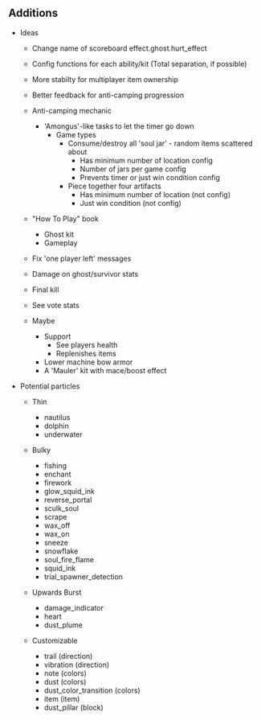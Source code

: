 
## Additions

- Ideas
  
  - Change name of scoreboard effect.ghost.hurt_effect
  - Config functions for each ability/kit (Total separation, if possible)
  
  - More stabilty for multiplayer item ownership
  - Better feedback for anti-camping progression

  - Anti-camping mechanic
    - 'Amongus'-like tasks to let the timer go down
      - Game types
        - Consume/destroy all 'soul jar' - random items scattered about
          - Has minimum number of location config
          - Number of jars per game config
          - Prevents timer or just win condition config
        - Piece together four artifacts
          - Has minimum number of location (not config)
          - Just win condition (not config)

  - "How To Play" book
    - Ghost kit
    - Gameplay

  - Fix 'one player left' messages
  - Damage on ghost/survivor stats
  - Final kill
  - See vote stats
  
  - Maybe
    - Support
      - See players health
      - Replenishes items
    - Lower machine bow armor
    - A 'Mauler' kit with mace/boost effect

- Potential particles

  - Thin
    - nautilus
    - dolphin
    - underwater

  - Bulky
    - fishing
    - enchant
    - firework
    - glow_squid_ink
    - reverse_portal
    - sculk_soul
    - scrape
    - wax_off
    - wax_on
    - sneeze
    - snowflake
    - soul_fire_flame
    - squid_ink
    - trial_spawner_detection

  - Upwards Burst
    - damage_indicator
    - heart
    - dust_plume

  - Customizable
    - trail (direction)
    - vibration (direction)
    - note (colors)
    - dust (colors)
    - dust_color_transition (colors)
    - item (item)
    - dust_pillar (block)
